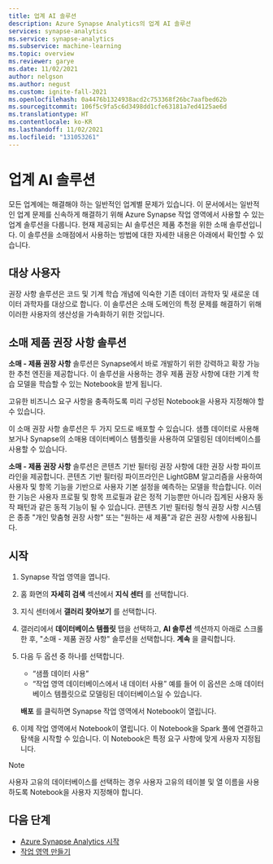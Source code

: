 ```yaml
---
title: 업계 AI 솔루션
description: Azure Synapse Analytics의 업계 AI 솔루션
services: synapse-analytics
ms.service: synapse-analytics
ms.subservice: machine-learning
ms.topic: overview
ms.reviewer: garye
ms.date: 11/02/2021
author: nelgson
ms.author: negust
ms.custom: ignite-fall-2021
ms.openlocfilehash: 0a4476b1324938acd2c753368f26bc7aafbed62b
ms.sourcegitcommit: 106f5c9fa5c6d3498dd1cfe63181a7ed4125ae6d
ms.translationtype: HT
ms.contentlocale: ko-KR
ms.lasthandoff: 11/02/2021
ms.locfileid: "131053261"
---
```

# <a name="industry-ai-solutions"></a>업계 AI 솔루션

모든 업계에는 해결해야 하는 일반적인 업계별 문제가 있습니다. 이 문서에서는 일반적인 업계 문제를 신속하게 해결하기 위해 Azure Synapse 작업 영역에서 사용할 수 있는 업계 솔루션을 다룹니다. 현재 제공되는 AI 솔루션은 제품 추천을 위한 소매 솔루션입니다. 이 솔루션을 소매점에서 사용하는 방법에 대한 자세한 내용은 아래에서 확인할 수 있습니다.

## <a name="target-user"></a>대상 사용자

권장 사항 솔루션은 코드 및 기계 학습 개념에 익숙한 기존 데이터 과학자 및 새로운 데이터 과학자를 대상으로 합니다. 이 솔루션은 소매 도메인의 특정 문제를 해결하기 위해 이러한 사용자의 생산성을 가속화하기 위한 것입니다.

## <a name="retail-product-recommendation-solution"></a>소매 제품 권장 사항 솔루션

**소매 - 제품 권장 사항** 솔루션은 Synapse에서 바로 개발하기 위한 강력하고 확장 가능한 추천 엔진을 제공합니다. 이 솔루션을 사용하는 경우 제품 권장 사항에 대한 기계 학습 모델을 학습할 수 있는 Notebook을 받게 됩니다.

고유한 비즈니스 요구 사항을 충족하도록 미리 구성된 Notebook을 사용자 지정해야 할 수 있습니다.

이 소매 권장 사항 솔루션은 두 가지 모드로 배포할 수 있습니다. 샘플 데이터로 사용해 보거나 Synapse의 소매용 데이터베이스 템플릿을 사용하여 모델링된 데이터베이스를 사용할 수 있습니다.

**소매 - 제품 권장 사항** 솔루션은 콘텐츠 기반 필터링 권장 사항에 대한 권장 사항 파이프라인을 제공합니다. 콘텐츠 기반 필터링 파이프라인은 LightGBM 알고리즘을 사용하여 사용자 및 항목 기능을 기반으로 사용자 기본 설정을 예측하는 모델을 학습합니다. 이러한 기능은 사용자 프로필 및 항목 프로필과 같은 정적 기능뿐만 아니라 집계된 사용자 동작 패턴과 같은 동적 기능이 될 수 있습니다. 콘텐츠 기반 필터링 형식 권장 사항 시스템은 종종 "개인 맞춤형 권장 사항" 또는 "원하는 새 제품"과 같은 권장 사항에 사용됩니다.

## <a name="get-started"></a>시작

1. Synapse 작업 영역을 엽니다.
1. 홈 화면의 **자세히 검색** 섹션에서 **지식 센터** 를 선택합니다.
1. 지식 센터에서 **갤러리 찾아보기** 를 선택합니다.
1. 갤러리에서 **데이터베이스 템플릿** 탭을 선택하고, **AI 솔루션** 섹션까지 아래로 스크롤한 후, "소매 - 제품 권장 사항" 솔루션을 선택합니다. **계속** 을 클릭합니다.
1. 다음 두 옵션 중 하나를 선택합니다.
   * “샘플 데이터 사용” 
   * “작업 영역 데이터베이스에서 내 데이터 사용” 예를 들어 이 옵션은 소매 데이터베이스 템플릿으로 모델링된 데이터베이스일 수 있습니다.
   
    **배포** 를 클릭하면 Synapse 작업 영역에서 Notebook이 열립니다.

1. 이제 작업 영역에서 Notebook이 열립니다. 이 Notebook을 Spark 풀에 연결하고 탐색을 시작할 수 있습니다. 이 Notebook은 특정 요구 사항에 맞게 사용자 지정됩니다.

> [!NOTE]
> 사용자 고유의 데이터베이스를 선택하는 경우 사용자 고유의 테이블 및 열 이름을 사용하도록 Notebook을 사용자 지정해야 합니다.

## <a name="next-steps"></a>다음 단계

* [Azure Synapse Analytics 시작](../get-started.md)
* [작업 영역 만들기](../get-started-create-workspace.md)
